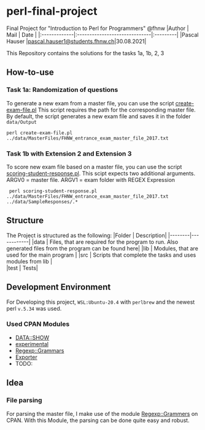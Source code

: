 # perl-final-project
Final Project for "Introduction to Perl for Programmers" @fhnw
|Author        | Mail                          | Date     |
|:-------------|:------------------------------|:---------|
|Pascal Hauser |pascal.hauser1@students.fhnw.ch|30.08.2021|


This Repository contains the solutions for the tasks 1a, 1b, 2, 3

## How-to-use
### Task 1a: Randomization of questions
To generate a new exam from a master file, you can use the script [create-exam-file.pl](src/create-exam-file.pl) This script requires the path for the corresponding master file. By default, the script generates a new exam file and saves it in the folder `data/Output`
```
perl create-exam-file.pl  ../data/MasterFiles/FHNW_entrance_exam_master_file_2017.txt
```
### Task 1b with Extension 2 and Extension 3
To score new exam file based on a master file, you can use the script [scoring-student-response.pl](src/scoring-student-response.pl). This scipt expects two additional arguments. ARGV0 = master file. ARGV1 = exam folder with REGEX Expression
```
 perl scoring-student-response.pl ../data/MasterFiles/FHNW_entrance_exam_master_file_2017.txt ../data/SampleResponses/.*
```

## Structure 
The Project is structured as the following:
|Folder  | Description|
|--------|------------|
|data    | Files, that are required for the program to run. Also generated files from the program can be found here|
|lib     | Modules, that are used for the main program |
|src     | Scripts that complete the tasks and uses modules from lib |     
|test    | Tests|

## Development Environment
For Developing this project, `WSL:Ubuntu-20.4` with `perlbrew` and the newest perl `v.5.34` was used.

### Used CPAN Modules
* [DATA::SHOW](https://metacpan.org/pod/Data::Show)
* [experimental](https://metacpan.org/pod/experimental)
* [Regexp::Grammars](https://metacpan.org/pod/Regexp::Grammars)
* [Exporter](https://metacpan.org/pod/Exporter)
* []()TODO:


## Idea
### File parsing
For parsing the master file, I make use of the module [Regexp::Grammers](https://metacpan.org/pod/Regexp::Grammars) on CPAN. With this Module, the parsing can be done quite easy and robust. 
